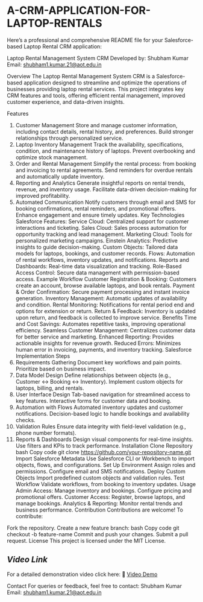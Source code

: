 # A-CRM-APPLICATION-FOR-LAPTOP-RENTALS

Here’s a professional and comprehensive README file for your Salesforce-based Laptop Rental CRM application:

Laptop Rental Management System CRM
Developed by: Shubham Kumar
Email: shubham1.kumar.21@aot.edu.in

Overview
The Laptop Rental Management System CRM is a Salesforce-based application designed to streamline and optimize the operations of businesses providing laptop rental services. This project integrates key CRM features and tools, offering efficient rental management, improved customer experience, and data-driven insights.

Features
1. Customer Management
Store and manage customer information, including contact details, rental history, and preferences.
Build stronger relationships through personalized service.
2. Laptop Inventory Management
Track the availability, specifications, condition, and maintenance history of laptops.
Prevent overbooking and optimize stock management.
3. Order and Rental Management
Simplify the rental process: from booking and invoicing to rental agreements.
Send reminders for overdue rentals and automatically update inventory.
4. Reporting and Analytics
Generate insightful reports on rental trends, revenue, and inventory usage.
Facilitate data-driven decision-making for improved profitability.
5. Automated Communication
Notify customers through email and SMS for booking confirmations, rental reminders, and promotional offers.
Enhance engagement and ensure timely updates.
Key Technologies
Salesforce Features:
Service Cloud: Centralized support for customer interactions and ticketing.
Sales Cloud: Sales process automation for opportunity tracking and lead management.
Marketing Cloud: Tools for personalized marketing campaigns.
Einstein Analytics: Predictive insights to guide decision-making.
Custom Objects: Tailored data models for laptops, bookings, and customer records.
Flows: Automation of rental workflows, inventory updates, and notifications.
Reports and Dashboards: Real-time data visualization and tracking.
Role-Based Access Control: Secure data management with permission-based access.
Example Workflow
Customer Registration & Booking:
Customers create an account, browse available laptops, and book rentals.
Payment & Order Confirmation:
Secure payment processing and instant invoice generation.
Inventory Management:
Automatic updates of availability and condition.
Rental Monitoring:
Notifications for rental period end and options for extension or return.
Return & Feedback:
Inventory is updated upon return, and feedback is collected to improve service.
Benefits
Time and Cost Savings: Automates repetitive tasks, improving operational efficiency.
Seamless Customer Management: Centralizes customer data for better service and marketing.
Enhanced Reporting: Provides actionable insights for revenue growth.
Reduced Errors: Minimizes human error in invoicing, payments, and inventory tracking.
Salesforce Implementation Steps
1. Requirements Gathering
Document key workflows and pain points.
Prioritize based on business impact.
2. Data Model Design
Define relationships between objects (e.g., Customer ↔ Booking ↔ Inventory).
Implement custom objects for laptops, billing, and rentals.
3. User Interface Design
Tab-based navigation for streamlined access to key features.
Interactive forms for customer data and booking.
4. Automation with Flows
Automated inventory updates and customer notifications.
Decision-based logic to handle bookings and availability checks.
5. Validation Rules
Ensure data integrity with field-level validation (e.g., phone number formats).
6. Reports & Dashboards
Design visual components for real-time insights.
Use filters and KPIs to track performance.
Installation
Clone Repository
bash
Copy code
git clone https://github.com/your-repository-name.git
Import Salesforce Metadata
Use Salesforce CLI or Workbench to import objects, flows, and configurations.
Set Up Environment
Assign roles and permissions.
Configure email and SMS notifications.
Deploy Custom Objects
Import predefined custom objects and validation rules.
Test Workflow
Validate workflows, from booking to inventory updates.
Usage
Admin Access:
Manage inventory and bookings.
Configure pricing and promotional offers.
Customer Access:
Register, browse laptops, and manage bookings.
Analytics & Reporting:
Monitor rental trends and business performance.
Contribution
Contributions are welcome! To contribute:

Fork the repository.
Create a new feature branch:
bash
Copy code
git checkout -b feature-name
Commit and push your changes.
Submit a pull request.
License
This project is licensed under the MIT License.
## *Video Link*
For a detailed demonstration video click here: 🎥 [Video Demo](https://drive.google.com/file/d/1lJvm3ctWtjNJrAMRitR0Og8HwezqcIv7/view?usp=sharing)

Contact
For queries or feedback, feel free to contact:
Shubham Kumar
Email: shubham1.kumar.21@aot.edu.in

